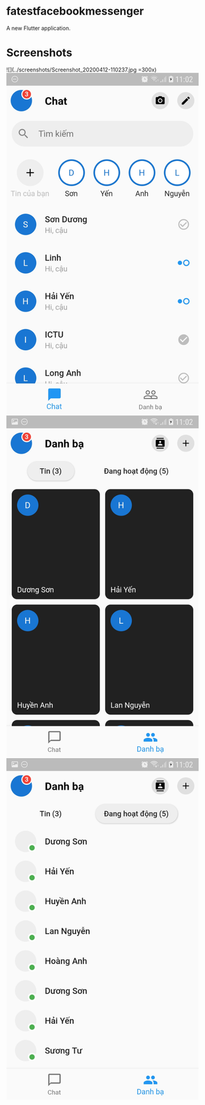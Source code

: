 # fatestfacebookmessenger

A new Flutter application.

# Screenshots
![](../screenshots/Screenshot_20200412-110237.jpg =300x)
![alt text](https://github.com/duongvanson/flutter-layout-facebook-messenger/blob/master/screenshots/Screenshot_20200412-110237.jpg)
![alt text](https://github.com/duongvanson/flutter-layout-facebook-messenger/blob/master/screenshots/Screenshot_20200412-110243.jpg)
![alt text](https://github.com/duongvanson/flutter-layout-facebook-messenger/blob/master/screenshots/Screenshot_20200412-110247.jpg)
